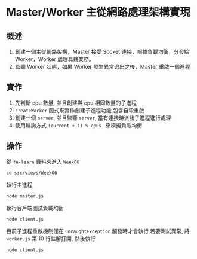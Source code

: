 # Master/Worker 主從網路處理架構實現

## 概述
1. 創建一個主從網路架構，Master 接受 Socket 連接，根據負載均衡，分發給 Worker，Worker 處理具體業務。
2. 監聽 Worker 狀態，如果 Worker 發生異常退出之後，Master 重啟一個進程

## 實作
1. 先判斷 cpu 數量, 並且創建與 cpu 相同數量的子進程
2.  `createWorker` 函式來實作創建子進程功能,包含自殺重啟 
3. 創建一個 `server`, 並且監聽 `server`, 當有連接時派發子進程進行處理
4. 使用輪詢方式 `(current + 1) % cpus ` 來模擬負載均衡

## 操作
從 `fe-learn` 資料夾進入 `Week06`

```
cd src/views/Week06
```

執行主進程

```
node master.js
```

執行客戶端測試負載均衡 

```
node client.js
```

目前子進程重啟機制僅在 `uncaughtException` 觸發時才會執行
若要測試異常, 將 `worker.js` 第 10 行註解打開, 然後執行
```
node client.js
```
